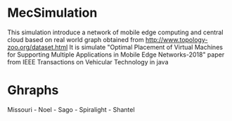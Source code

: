 # MecSimulation
This simulation introduce a network of mobile edge computing and central cloud based on real world graph obtained from http://www.topology-zoo.org/dataset.html
It is simulate "Optimal Placement of Virtual Machines for Supporting Multiple Applications in Mobile Edge Networks-2018" paper from IEEE Transactions on Vehicular Technology in java
# Ghraphs
Missouri - Noel - Sago - Spiralight - Shantel

